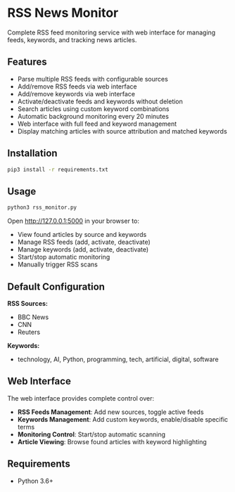 # RSS News Monitor

Complete RSS feed monitoring service with web interface for managing feeds, keywords, and tracking news articles.

## Features

- Parse multiple RSS feeds with configurable sources
- Add/remove RSS feeds via web interface
- Add/remove keywords via web interface
- Activate/deactivate feeds and keywords without deletion
- Search articles using custom keyword combinations
- Automatic background monitoring every 20 minutes
- Web interface with full feed and keyword management
- Display matching articles with source attribution and matched keywords

## Installation

```bash
pip3 install -r requirements.txt
```

## Usage

```bash
python3 rss_monitor.py
```

Open http://127.0.0.1:5000 in your browser to:
- View found articles by source and keywords
- Manage RSS feeds (add, activate, deactivate)
- Manage keywords (add, activate, deactivate)
- Start/stop automatic monitoring
- Manually trigger RSS scans

## Default Configuration

**RSS Sources:**
- BBC News
- CNN  
- Reuters

**Keywords:**
- technology, AI, Python, programming, tech, artificial, digital, software

## Web Interface

The web interface provides complete control over:
- **RSS Feeds Management**: Add new sources, toggle active feeds
- **Keywords Management**: Add custom keywords, enable/disable specific terms
- **Monitoring Control**: Start/stop automatic scanning
- **Article Viewing**: Browse found articles with keyword highlighting

## Requirements

- Python 3.6+